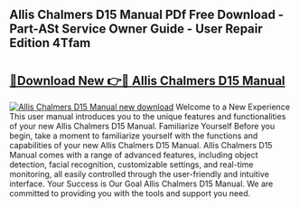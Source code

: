 ## Allis Chalmers D15 Manual PDf Free Download - Part-ASt Service Owner Guide - User Repair Edition 4Tfam

# <h2><a href="http://bc95209.oget.top/?id=Allis+Chalmers+D15+Manual">🔗Download New 👉🔴 Allis Chalmers D15 Manual</a></h2>

[![Allis Chalmers D15 Manual new download](https://i.imgur.com/5g1atiW.png)](http://bc95209.oget.top/?id=Allis+Chalmers+D15+Manual)
Welcome to a New Experience This user manual introduces you to the unique features and functionalities of your new Allis Chalmers D15 Manual. Familiarize Yourself Before you begin, take a moment to familiarize yourself with the functions and capabilities of your new Allis Chalmers D15 Manual. Allis Chalmers D15 Manual comes with a range of advanced features, including object detection, facial recognition, customizable settings, and real-time monitoring, all easily controlled through the user-friendly and intuitive interface. Your Success is Our Goal Allis Chalmers D15 Manual. We are committed to providing you with the tools and support you need.
